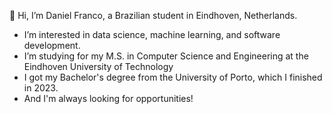 👋 Hi, I’m Daniel Franco, a Brazilian student in Eindhoven, Netherlands.
- I’m interested in data science, machine learning, and software development.
- I’m studying for my M.S. in Computer Science and Engineering at the Eindhoven University of Technology
- I got my Bachelor's degree from the University of Porto, which I finished in 2023.
- And I'm always looking for opportunities!
<!---
danfranco3/danfranco3 is a ✨ special ✨ repository because its `README.md` (this file) appears on your GitHub profile.
You can click the Preview link to take a look at your changes.
--->
